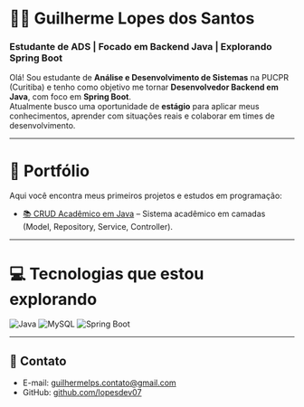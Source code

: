 # 🧑‍💻 Guilherme Lopes dos Santos
### Estudante de ADS | Focado em Backend Java | Explorando Spring Boot

Olá! Sou estudante de **Análise e Desenvolvimento de Sistemas** na PUCPR (Curitiba) e tenho como objetivo me tornar **Desenvolvedor Backend em Java**, com foco em **Spring Boot**.  
Atualmente busco uma oportunidade de **estágio** para aplicar meus conhecimentos, aprender com situações reais e colaborar em times de desenvolvimento.

---

# 💼 Portfólio
Aqui você encontra meus primeiros projetos e estudos em programação:

- [📚 CRUD Acadêmico em Java](https://github.com/lopesdev07/CRUD-academico-Java) – Sistema acadêmico em camadas (Model, Repository, Service, Controller).

---

# 💻 Tecnologias que estou explorando
![Java](https://img.shields.io/badge/Java-ED8B00?style=for-the-badge&logo=java&logoColor=white)
![MySQL](https://img.shields.io/badge/MySQL-005C84?style=for-the-badge&logo=mysql&logoColor=white)
![Spring Boot](https://img.shields.io/badge/Spring%20Boot-6DB33F?style=for-the-badge&logo=springboot&logoColor=white)

---

## 📩 Contato
- E-mail: guilhermelps.contato@gmail.com  
- GitHub: [github.com/lopesdev07](https://github.com/lopesdev07)
